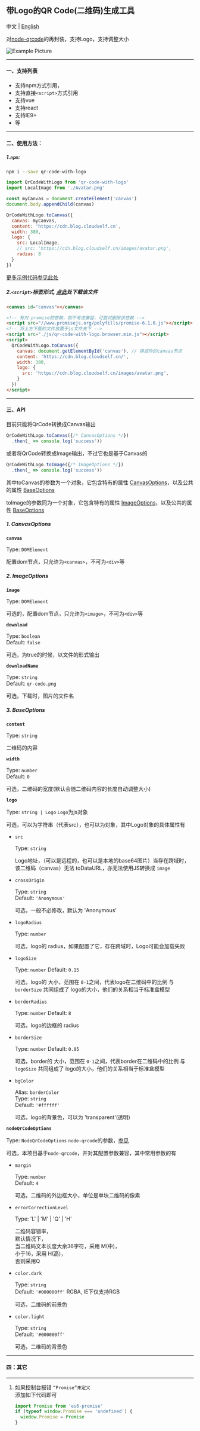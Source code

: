 ## 带Logo的QR Code(二维码)生成工具  

中文 | [English](./README-en.md)

对[node-qrcode](https://github.com/soldair/node-qrcode)的再封装，支持Logo，支持调整大小

![Example Picture](https://raw.githubusercontent.com/HerbLuo/qr-code-with-logo/master/qr-code-with-logo-screenshot-v5.png)

___

#### 一、支持列表
- 支持npm方式引用，
- 支持直接`<script>`方式引用
- 支持vue
- 支持react
- 支持IE9+
- 等

___

#### 二、使用方法：
##### 1.`npm`:
```bash
npm i --save qr-code-with-logo
```

```javascript
import QrCodeWithLogo from 'qr-code-with-logo'
import LocalImage from './Avatar.png'

const myCanvas = document.createElement('canvas')
document.body.appendChild(canvas)

QrCodeWithLogo.toCanvas({
  canvas: myCanvas,
  content: 'https://cdn.blog.cloudself.cn',
  width: 380,
  logo: {
    src: LocalImage,
    // src: 'https://cdn.blog.cloudself.cn/images/avatar.png',
    radius: 8
  }
})
```
[更多示例代码参见此处](https://github.com/HerbLuo/qr-code-with-logo/blob/master/test/module/entry.js)

##### 2.`<script>`标签形式, [点此](https://raw.githubusercontent.com/HerbLuo/qr-code-with-logo/master/lib/qr-code-with-logo.browser.min.js)处下载该文件
```html
<canvas id="canvas"></canvas>

<!-- 有对 promise的依赖，如不考虑兼容，可尝试删除该依赖 -->
<script src="//www.promisejs.org/polyfills/promise-6.1.0.js"></script>
<!-- 将上方下载的文件放置于js文件夹下 -->
<script src="./js/qr-code-with-logo.browser.min.js"></script>
<script>
  QrCodeWithLogo.toCanvas({
    canvas: document.getElementById('canvas'), // 换成你的canvas节点
    content: 'https://cdn.blog.cloudself.cn/',
    width: 380,
    logo: {
      src: 'https://cdn.blog.cloudself.cn/images/avatar.png',
    }
  })
</script>
```

____

#### 三、API  

目前只能将QrCode转换成Canvas输出
```javascript
QrCodeWithLogo.toCanvas({/* CanvasOptions */})
  .then(_ => console.log('success'))
```
或者将QrCode转换成Image输出，不过它也是基于Canvas的  
```javascript
QrCodeWithLogo.toImage({/* ImageOptions */})
  .then(_ => console.log('success'))
```

其中toCanvas的参数为一个对象，它包含特有的属性 [CanvasOptions](#1-canvasoptions)，以及公共的属性 [BaseOptions](#3-baseoptions)  

toImage的参数同为一个对象，它包含特有的属性 [ImageOptions](#2-imageoptions)，以及公共的属性 [BaseOptions](#3-baseoptions)  


##### 1. CanvasOptions

**`canvas`**  

Type: `DOMElement`  

配置dom节点，只允许为`<canvas>`，不可为`<div>`等  


##### 2. ImageOptions

**`image`**  

Type: `DOMElement`  

可选的，配置dom节点，只允许为`<image>`，不可为`<div>`等  


**`download`**  

Type: `boolean`  
Default: `false`  

可选，为true的时候，以文件的形式输出  


**`downloadName`**  

Type: `string`  
Default: `qr-code.png`  

可选，下载时，图片的文件名


##### 3. BaseOptions

**`content`**  

Type: `string`  

二维码的内容  


**`width`**  

Type: `number`  
Default: `0` 

可选，二维码的宽度(默认会随二维码内容的长度自动调整大小)  


**`logo`**  

Type: `string | Logo` `Logo`为js对象

可选，可以为字符串（代表src），也可以为对象，其中Logo对象的具体属性有  

* `src`  

  Type: `string`  
  
  Logo地址，（可以是远程的，也可以是本地的base64图片）当存在跨域时，该二维码（canvas）无法 toDataURL，亦无法使用JS转换成 `image`
  
* `crossOrigin`  

  Type: `string`  
  Default: `'Anonymous'`
  
  可选，一般不必修改，默认为 'Anonymous'  
  
* `logoRadius`  

  Type: `number`
    
  可选，logo的 radius，如果配置了它，存在跨域时，Logo可能会加载失败
  
* `logoSize`  

  Type: `number`
  Default: `0.15`
    
  可选，logo的 大小，范围在 `0-1`之间，代表logo在二维码中的比例
  与 `borderSize` 共同组成了 logo的大小，他们的关系相当于标准盒模型  
    
* `borderRadius`  

  Type: `number`
  Default: `8`
 
  可选，logo的边框的 radius
  
* `borderSize`  

  Type: `number`
  Default: `0.05`
    
  可选，border的 大小，范围在 `0-1`之间，代表border在二维码中的比例
  与 `logoSize` 共同组成了 logo的大小，他们的关系相当于标准盒模型
  
* `bgColor`  

  Alias: `borderColor`  
  Type: `string`  
  Default: `'#ffffff'`
  
  可选，logo的背景色，可以为 'transparent'(透明)   
  
  
**`nodeQrCodeOptions`**  

Type: `NodeQrCodeOptions`  `node-qrcode`的参数，[参见](https://github.com/soldair/node-qrcode#qr-code-options)

可选，本项目基于`node-qrcode`，并对其配置参数兼容，其中常用参数的有

* `margin`  

  Type: `number`  
  Default: `4`
  
  可选，二维码的外边框大小，单位是单块二维码的像素  

* `errorCorrectionLevel`

  Type: 'L' | 'M' | 'Q' | 'H'
  
  二维码容错率，  
  默认情况下，  
  当二维码文本长度大余36字符，采用 M(中)，  
  小于16，采用 H(高)，  
  否则采用Q   
  
* `color.dark`  

  Type: `string`  
  Default: `'#000000ff'`  RGBA, IE下仅支持RGB
  
  可选，二维码的前景色  
  
* `color.light`  

  Type: `string`  
  Default: `'#000000ff'`
  
  可选，二维码的背景色  
  
_____

#### 四：其它

_____

1. 如果控制台报错 `“Promise”未定义`  
   添加如下代码即可
   ```javascript
   import Promise from 'es6-promise'
   if (typeof window.Promise === 'undefined') {
     window.Promise = Promise
   }
   ```

